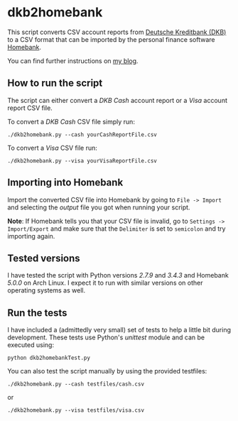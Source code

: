 dkb2homebank
============

This script converts CSV account reports from [Deutsche Kreditbank (DKB)](https://www.dkb.de) to a
CSV format that can be imported by the personal finance software
[Homebank](http://homebank.free.fr/).

You can find further instructions on [my blog](http://www.hamvocke.com/blog/import-dkb-accounts-into-homebank/).

How to run the script
---------------------
The script can either convert a _DKB Cash_ account report or a _Visa_ account report CSV file.

To convert a _DKB Cash_ CSV file simply run:
    
    ./dkb2homebank.py --cash yourCashReportFile.csv

To convert a _Visa_ CSV file run:
    
    ./dkb2homebank.py --visa yourVisaReportFile.csv

Importing into Homebank
-----------------------
Import the converted CSV file into Homebank by going to `File -> Import` and selecting the _output_ file you got when running your script.

**Note**: If Homebank tells you that your CSV file is invalid, go to `Settings -> Import/Export` and make sure that the `Delimiter` is set to `semicolon` and try importing again.

Tested versions
---------------
I have tested the script with Python versions *2.7.9* and *3.4.3* and Homebank *5.0.0* on Arch Linux. I expect it to run with similar versions on other operating systems as well.

Run the tests
-------------
I have included a (admittedly very small) set of tests to help a little bit during development.
These tests use Python's _unittest_ module and can be executed using:
    
    python dkb2homebankTest.py

You can also test the script manually by using the provided testfiles:

    ./dkb2homebank.py --cash testfiles/cash.csv
   
or

    ./dkb2homebank.py --visa testfiles/visa.csv
